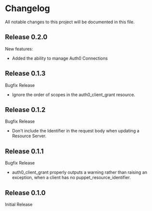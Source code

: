 # Changelog

All notable changes to this project will be documented in this file.

## Release 0.2.0
New features:

* Added the ability to manage Auth0 Connections

## Release 0.1.3
Bugfix Release

* Ignore the order of scopes in the auth0_client_grant resource.

## Release 0.1.2
Bugfix Release

* Don't include the Identifier in the request body when updating a Resource Server.

## Release 0.1.1
Bugfix Release

* auth0_client_grant properly outputs a warning rather than raising an
  exception, when a client has no puppet_resource_identifier.

## Release 0.1.0

Initial Release